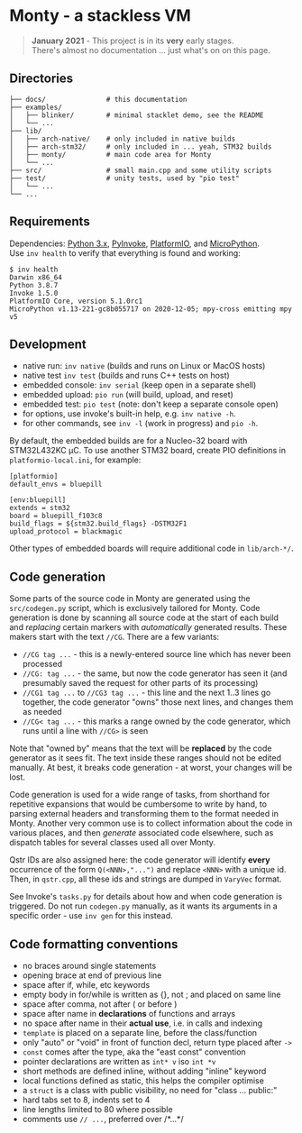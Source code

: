 # Monty - a stackless VM

> **January 2021** - This project is in its **very** early stages.  
There's almost no documentation ... just what's on on this page.

## Directories
```
├── docs/               # this documentation
├── examples/
│   ├── blinker/        # minimal stacklet demo, see the README
│   └── ...
├── lib/
│   ├── arch-native/    # only included in native builds
│   ├── arch-stm32/     # only included in ... yeah, STM32 builds
│   ├── monty/          # main code area for Monty
│   └── ...
├── src/                # small main.cpp and some utility scripts
├── test/               # unity tests, used by "pio test"
│   └── ...
└── ...
```

## Requirements

Dependencies: [Python 3.x][PY3], [PyInvoke][INV], [PlatformIO][PIO], and
[MicroPython][MPY].<br/>
Use `inv health` to verify that everything is found and working:

```
$ inv health
Darwin x86_64
Python 3.8.7
Invoke 1.5.0
PlatformIO Core, version 5.1.0rc1
MicroPython v1.13-221-gc8b055717 on 2020-12-05; mpy-cross emitting mpy v5
```

## Development

* native run: `inv native` (builds and runs on Linux or MacOS hosts)
* native test `inv test` (builds and runs C++ tests on host)
* embedded console: `inv serial` (keep open in a separate shell)
* embedded upload: `pio run` (will build, upload, and reset)
* embedded test: `pio test` (note: don't keep a separate console open)
* for options, use invoke's built-in help, e.g. `inv native -h`.
* for other commands, see `inv -l` (work in progress) and `pio -h`.

By default, the embedded builds are for a Nucleo-32 board with STM32L432KC µC.
To use another STM32 board, create PIO definitions in `platformio-local.ini`,
for example:

```
[platformio]
default_envs = bluepill

[env:bluepill]
extends = stm32
board = bluepill_f103c8
build_flags = ${stm32.build_flags} -DSTM32F1
upload_protocol = blackmagic
```

Other types of embedded boards will require additional code in `lib/arch-*/`.

## Code generation

Some parts of the source code in Monty are generated using the `src/codegen.py`
script, which is exclusively tailored for Monty.  Code generation is done by
scanning all source code at the start of each build and _replacing_ certain
markers with _automatically_ generated results. These makers start with the text
`//CG`. There are a few variants:

* `//CG tag ...` - this is a newly-entered source line which has never been
  processed
* `//CG: tag ...` - the same, but now the code generator has seen it (and
  presumably saved the request for other parts of its processing)
* `//CG1 tag ...` to `//CG3 tag ...` - this line and the next 1..3 lines go
  together, the code generator "owns" those next lines, and changes them as
  needed
* `//CG< tag ...` - this marks a range owned by the code generator, which runs
  until a line with `//CG>` is seen

Note that "owned by" means that the text will be **replaced** by the code
generator as it sees fit. The text inside these ranges should not be edited
manually. At best, it breaks code generation - at worst, your changes will be
lost.

Code generation is used for a wide range of tasks, from shorthand for repetitive
expansions that would be cumbersome to write by hand, to parsing external
headers and transforming them to the format needed in Monty. Another very common
use is to collect information about the code in various places, and then
_generate_ associated code elsewhere, such as dispatch tables for several
classes used all over Monty.

Qstr IDs are also assigned here: the code generator will identify **every**
occurrence of the form `Q(<NNN>,"...")` and replace `<NNN>` with a unique id.
Then, in `qstr.cpp`, all these ids and strings are dumped in `VaryVec` format.

See Invoke's `tasks.py` for details about how and when code generation is
triggered. Do not run `codegen.py` manually, as it wants its arguments in a
specific order - use `inv gen` for this instead.

## Code formatting conventions

* no braces around single statements
* opening brace at end of previous line
* space after if, while, etc keywords
* empty body in for/while is written as {}, not ; and placed on same line
* space after comma, not after ( or before )
* space after name in **declarations** of functions and arrays
* no space after name in their **actual use**, i.e. in calls and indexing
* `template` is placed on a separate line, before the class/function
* only "auto" or "void" in front of function decl, return type placed after `->`
* `const` comes after the type, aka the "east const" convention
* pointer declarations are written as `int* v` iso `int *v`
* short methods are defined inline, without adding "inline" keyword
* local functions defined as static, this helps the compiler optimise
* a `struct` is a class with public visibility, no need for "class ... public:"
* hard tabs set to 8, indents set to 4
* line lengths limited to 80 where possible
* comments use `// ...`, preferred over /\*...\*/

[PY3]: https://www.python.org/
[PIO]: https://docs.platformio.org/en/latest/
[MPY]: https://github.com/micropython/micropython/
[INV]: https://www.pyinvoke.org/
